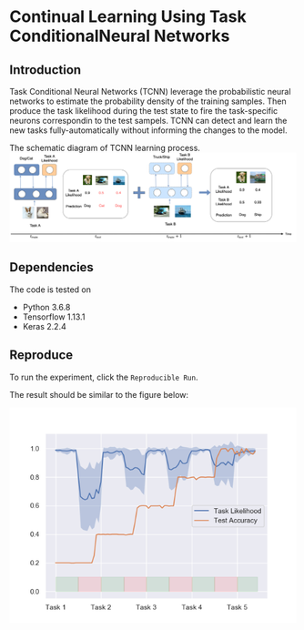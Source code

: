 # Continual Learning Using Task ConditionalNeural Networks

## Introduction

Task Conditional Neural Networks (TCNN) leverage the probabilistic neural networks to estimate the probability density of the training samples. 
Then produce the task likelihood during the test state to fire the task-specific neurons correspondin to the test sampels. TCNN can detect and 
learn the new tasks fully-automatically without informing the changes to the model.

The schematic diagram of TCNN learning process.
![TCNN_Process](./images/TCNN.png)



## Dependencies

The code is tested on 
*  Python 3.6.8
*  Tensorflow 1.13.1
*  Keras 2.2.4

## Reproduce
To run the experiment, click the `Reproducible Run`.

The result should be similar to the figure below:

![TCNN_Process](./images/result.png)